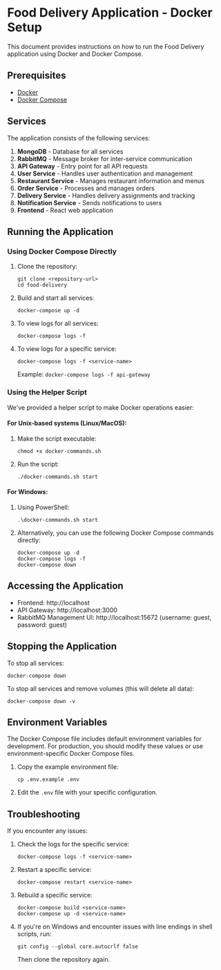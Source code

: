 # Food Delivery Application - Docker Setup

This document provides instructions on how to run the Food Delivery application using Docker and Docker Compose.

## Prerequisites

- [Docker](https://docs.docker.com/get-docker/)
- [Docker Compose](https://docs.docker.com/compose/install/)

## Services

The application consists of the following services:

1. **MongoDB** - Database for all services
2. **RabbitMQ** - Message broker for inter-service communication
3. **API Gateway** - Entry point for all API requests
4. **User Service** - Handles user authentication and management
5. **Restaurant Service** - Manages restaurant information and menus
6. **Order Service** - Processes and manages orders
7. **Delivery Service** - Handles delivery assignments and tracking
8. **Notification Service** - Sends notifications to users
9. **Frontend** - React web application

## Running the Application

### Using Docker Compose Directly

1. Clone the repository:
   ```
   git clone <repository-url>
   cd food-delivery
   ```

2. Build and start all services:
   ```
   docker-compose up -d
   ```

3. To view logs for all services:
   ```
   docker-compose logs -f
   ```

4. To view logs for a specific service:
   ```
   docker-compose logs -f <service-name>
   ```
   Example: `docker-compose logs -f api-gateway`

### Using the Helper Script

We've provided a helper script to make Docker operations easier:

#### For Unix-based systems (Linux/MacOS):

1. Make the script executable:
   ```
   chmod +x docker-commands.sh
   ```

2. Run the script:
   ```
   ./docker-commands.sh start
   ```

#### For Windows:

1. Using PowerShell:
   ```
   .\docker-commands.sh start
   ```

2. Alternatively, you can use the following Docker Compose commands directly:
   ```
   docker-compose up -d
   docker-compose logs -f
   docker-compose down
   ```

## Accessing the Application

- Frontend: http://localhost
- API Gateway: http://localhost:3000
- RabbitMQ Management UI: http://localhost:15672 (username: guest, password: guest)

## Stopping the Application

To stop all services:
```
docker-compose down
```

To stop all services and remove volumes (this will delete all data):
```
docker-compose down -v
```

## Environment Variables

The Docker Compose file includes default environment variables for development. For production, you should modify these values or use environment-specific Docker Compose files.

1. Copy the example environment file:
   ```
   cp .env.example .env
   ```

2. Edit the `.env` file with your specific configuration.

## Troubleshooting

If you encounter any issues:

1. Check the logs for the specific service:
   ```
   docker-compose logs -f <service-name>
   ```

2. Restart a specific service:
   ```
   docker-compose restart <service-name>
   ```

3. Rebuild a specific service:
   ```
   docker-compose build <service-name>
   docker-compose up -d <service-name>
   ```

4. If you're on Windows and encounter issues with line endings in shell scripts, run:
   ```
   git config --global core.autocrlf false
   ```
   Then clone the repository again. 